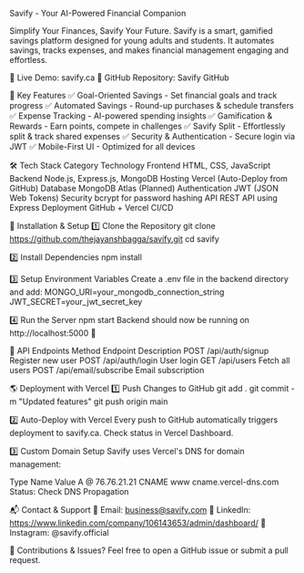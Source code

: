 Savify - Your AI-Powered Financial Companion

Simplify Your Finances, Savify Your Future.
Savify is a smart, gamified savings platform designed for young adults and students. It automates savings, tracks expenses, and makes financial management engaging and effortless.

🔗 Live Demo: savify.ca
📂 GitHub Repository: Savify GitHub


📌 Key Features
✅ Goal-Oriented Savings - Set financial goals and track progress
✅ Automated Savings - Round-up purchases & schedule transfers
✅ Expense Tracking - AI-powered spending insights
✅ Gamification & Rewards - Earn points, compete in challenges
✅ Savify Split - Effortlessly split & track shared expenses
✅ Security & Authentication - Secure login via JWT
✅ Mobile-First UI - Optimized for all devices


🛠 Tech Stack
Category	            Technology
Frontend	        HTML, CSS, JavaScript
Backend	          Node.js, Express.js, MongoDB
Hosting	          Vercel (Auto-Deploy from GitHub)
Database	        MongoDB Atlas (Planned)
Authentication	  JWT (JSON Web Tokens)
Security	        bcrypt for password hashing
API	              REST API using Express
Deployment	      GitHub + Vercel CI/CD

🚀 Installation & Setup
1️⃣ Clone the Repository
git clone https://github.com/thejayanshbagga/savify.git
cd savify

2️⃣ Install Dependencies
npm install

3️⃣ Setup Environment Variables
Create a .env file in the backend directory and add:
MONGO_URI=your_mongodb_connection_string
JWT_SECRET=your_jwt_secret_key

4️⃣ Run the Server
npm start
Backend should now be running on http://localhost:5000 🚀

🔗 API Endpoints
Method	    Endpoint	            Description
POST	   /api/auth/signup	     Register new user
POST	   /api/auth/login	        User login
GET	     /api/users	            Fetch all users
POST	   /api/email/subscribe	 Email subscription


🌎 Deployment with Vercel
1️⃣ Push Changes to GitHub
git add .
git commit -m "Updated features"
git push origin main

2️⃣ Auto-Deploy with Vercel
Every push to GitHub automatically triggers deployment to savify.ca.
Check status in Vercel Dashboard.

3️⃣ Custom Domain Setup
Savify uses Vercel's DNS for domain management:

Type	    Name	    Value
A	         @	    76.76.21.21
CNAME	    www	  cname.vercel-dns.com
Status: Check DNS Propagation

📬 Contact & Support
📧 Email: business@savify.com
🔗 LinkedIn: https://www.linkedin.com/company/106143653/admin/dashboard/
🔗 Instagram: @savify.official

🙌 Contributions & Issues? Feel free to open a GitHub issue or submit a pull request.
